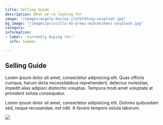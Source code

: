 ```yaml
---
title: Selling Guide
description: What we're looking for
image: "/images/angela-bailey-jlo7bf4tuoy-unsplash.jpg"
bg_image: "/images/priscilla-du-preez-my5cwtzhmni-unsplash.jpg"
category: ''
information:
- label: 'Currently buying for:'
  info: Summer

---
```

## Selling Guide

Lorem ipsum dolor sit amet, consectetur adipisicing elit. Quas officiis cumque, harum dicta necessitatibus
reprehenderit, delectus molestiae, impedit alias adipisci distinctio voluptas. Tempora modi amet voluptate
at provident soluta consequatur.

Lorem ipsum dolor sit amet, consectetur adipisicing elit. Dolores quibusdam sed, neque recusandae, est
odit. A facere tempore soluta laborum.

![](/images/priscilla-du-preez-my5cwtzhmni-unsplash.jpg)